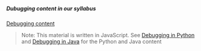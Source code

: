 ##### Dubugging content in our syllabus

[Debugging content](http://syllabus.africacode.net/javascript-debugging-in-vscode/)

> Note: This material is written in JavaScript. See [Debugging in Python](https://code.visualstudio.com/docs/python/debugging) and [Debugging in Java](https://code.visualstudio.com/docs/java/java-debugging) for the Python and Java content 